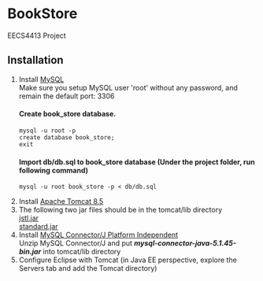 # BookStore
EECS4413 Project

## Installation
1. Install [MySQL](https://dev.mysql.com/downloads/mysql/)
   <br>Make sure you setup MySQL user 'root' without any password, and remain the default port: 3306
   #### Create book_store database.
       mysql -u root -p
       create database book_store; 
       exit
   #### Import db/db.sql to book_store database (Under the project folder, run following command)
       mysql -u root book_store -p < db/db.sql
2. Install [Apache Tomcat 8.5](https://tomcat.apache.org/tomcat-8.5-doc/index.html)
3. The following two jar files should be in the tomcat/lib directory
   <br>[jstl.jar](https://stackoverflow.com/questions/292914/wherecan-i-download-jstl-jar)
   <br>[standard.jar](https://tomcat.apache.org/taglibs/standard/)
4. Install [MySQL Connector/J Platform Independent](https://dev.mysql.com/downloads/connector/j/)
   <br> Unzip MySQL Connector/J and put <b><i>mysql-connector-java-5.1.45-bin.jar</i></b> into tomcat/lib directory
5. Configure Eclipse with Tomcat (in Java EE perspective, explore the Servers tab and add the Tomcat directory)
